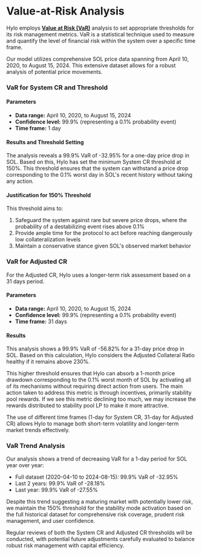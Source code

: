# Value-at-Risk Analysis

Hylo employs [**Value at Risk (VaR)**](https://www.investopedia.com/terms/v/var.asp) analysis to set appropriate thresholds for its risk management metrics. VaR is a statistical technique used to measure and quantify the level of financial risk within the system over a specific time frame.

Our model utilizes comprehensive SOL price data spanning from April 10, 2020, to August 15, 2024. This extensive dataset allows for a robust analysis of potential price movements.

### VaR for System CR and Threshold

#### Parameters

* **Data range:** April 10, 2020, to August 15, 2024
* **Confidence level:** 99.9% (representing a 0.1% probability event)
* **Time frame:** 1 day

#### Results and Threshold Setting

The analysis reveals a 99.9% VaR of -32.95% for a one-day price drop in SOL. Based on this, Hylo has set the minimum System CR threshold at 150%. This threshold ensures that the system can withstand a price drop corresponding to the 0.1% worst day in SOL's recent history without taking any action.

#### Justification for 150% Threshold

This threshold aims to:

1. Safeguard the system against rare but severe price drops, where the probability of a destabilizing event rises above 0.1%
2. Provide ample time for the protocol to act before reaching dangerously low collateralization levels
3. Maintain a conservative stance given SOL's observed market behavior

### VaR for Adjusted CR

For the Adjusted CR, Hylo uses a longer-term risk assessment based on a 31 days period.

#### Parameters

* **Data range:** April 10, 2020, to August 15, 2024
* **Confidence level:** 99.9% (representing a 0.1% probability event)
* **Time frame:** 31 days

#### Results

This analysis shows a 99.9% VaR of -56.82% for a 31-day price drop in SOL. Based on this calculation, Hylo considers the Adjusted Collateral Ratio healthy if it remains above 230%.

This higher threshold ensures that Hylo can absorb a 1-month price drawdown corresponding to the 0.1% worst month of SOL by activating all of its mechanisms without requiring direct action from users. The main action taken to address this metric is through incentives, primarily stability pool rewards. If we see this metric declining too much, we may increase the rewards distributed to stability pool LP to make it more attractive.

The use of different time frames (1-day for System CR, 31-day for Adjusted CR) allows Hylo to manage both short-term volatility and longer-term market trends effectively.

### VaR Trend Analysis

Our analysis shows a trend of decreasing VaR for a 1-day period for SOL year over year:

* Full dataset (2020-04-10 to 2024-08-15): 99.9% VaR of -32.95%
* Last 2 years: 99.9% VaR of -28.18%
* Last year: 99.9% VaR of -27.55%

Despite this trend suggesting a maturing market with potentially lower risk, we maintain the 150% threshold for the stability mode activation based on the full historical dataset for comprehensive risk coverage, prudent risk management, and user confidence.

Regular reviews of both the System CR and Adjusted CR thresholds will be conducted, with potential future adjustments carefully evaluated to balance robust risk management with capital efficiency.
